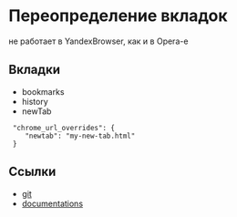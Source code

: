 # Переопределение вкладок

не работает в YandexBrowser, как и в Opera-е

## Вкладки 

- bookmarks
- history
- newTab

```
 "chrome_url_overrides": {
    "newtab": "my-new-tab.html"
 }
```

## Ссылки
- [git](https://github.com/GoogleChrome/chrome-extensions-samples/blob/main/api-samples/override/blank_ntp/README.md)
- [documentations](https://developer.mozilla.org/en-US/docs/Mozilla/Add-ons/WebExtensions/manifest.json/chrome_url_overrides)

